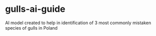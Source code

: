 # gulls-ai-guide
AI model created to help in identification of 3 most commonly mistaken species of gulls in Poland

